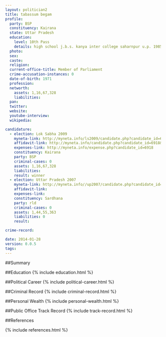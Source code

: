 ```yaml
---
layout: politician2
title: tabassum begam
profile: 
  party: BSP
  constituency: Kairana
  state: Uttar Pradesh
  education: 
    level: 10th Pass
    details: high school j.b.s. kanya inter college saharnpur u.p. 1985
  photo: 
  sex: 
  caste: 
  religion: 
  current-office-title: Member of Parliament
  crime-accusation-instances: 0
  date-of-birth: 1971
  profession: 
  networth: 
    assets: 1,16,67,328
    liabilities: 
  pan: 
  twitter: 
  website: 
  youtube-interview: 
  wikipedia: 

candidature: 
  - election: Lok Sabha 2009
    myneta-link: http://myneta.info/ls2009/candidate.php?candidate_id=6918
    affidavit-link: http://myneta.info/candidate.php?candidate_id=6918&scan=original
    expenses-link: http://myneta.info/expense.php?candidate_id=6918
    constituency: Kairana 
    party: BSP
    criminal-cases: 0
    assets: 1,16,67,328
    liabilities: 
    result: winner 
  - election: Uttar Pradesh 2007
    myneta-link: http://myneta.info//up2007/candidate.php?candidate_id=746
    affidavit-link: 
    expenses-link: 
    constituency: Sardhana 
    party: rld
    criminal-cases: 0
    assets: 1,44,55,363
    liabilities: 0
    result:  

crime-record: 

date: 2014-01-28
version: 0.0.5
tags: 
---
```

##Summary


##Education
{% include education.html %}


##Political Career
{% include political-career.html %}


##Criminal Record
{% include criminal-record.html %}


##Personal Wealth
{% include personal-wealth.html %}


##Public Office Track Record
{% include track-record.html %}


##References


{% include references.html %}